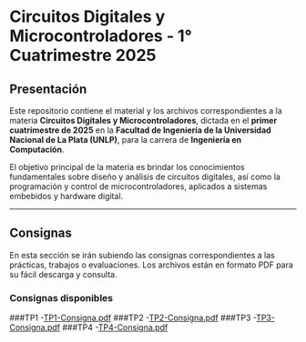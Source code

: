 # Circuitos Digitales y Microcontroladores - 1° Cuatrimestre 2025

## Presentación

Este repositorio contiene el material y los archivos correspondientes a la materia **Circuitos Digitales y Microcontroladores**, dictada en el **primer cuatrimestre de 2025** en la **Facultad de Ingeniería de la Universidad Nacional de La Plata (UNLP)**, para la carrera de **Ingeniería en Computación**.

El objetivo principal de la materia es brindar los conocimientos fundamentales sobre diseño y análisis de circuitos digitales, así como la programación y control de microcontroladores, aplicados a sistemas embebidos y hardware digital.

---

## Consignas

En esta sección se irán subiendo las consignas correspondientes a las prácticas, trabajos o evaluaciones. Los archivos están en formato PDF para su fácil descarga y consulta.

### Consignas disponibles
###TP1
-[TP1-Consigna.pdf](https://github.com/user-attachments/files/21588534/TP1-Consigna.pdf)
###TP2
-[TP2-Consigna.pdf](https://github.com/user-attachments/files/21588535/TP2-Consigna.pdf)
###TP3
-[TP3-Consigna.pdf](https://github.com/user-attachments/files/21588539/TP3-Consigna.pdf)
###TP4
-[TP4-Consigna.pdf](https://github.com/user-attachments/files/21588540/TP4-Consigna.pdf)

